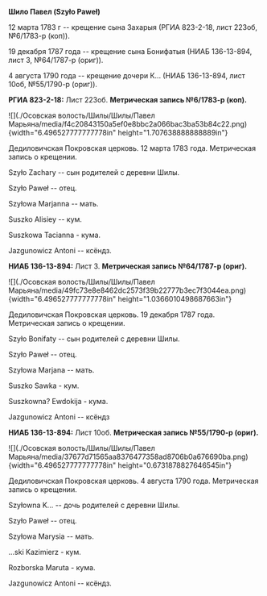 **Шило Павел (Szyło Paweł)**

12 марта 1783 г -- крещение сына Захарыя (РГИА 823-2-18, лист 223об,
№6/1783-р (коп)).

19 декабря 1787 года -- крещение сына Бонифатыя (НИАБ 136-13-894, лист
3, №64/1787-р (ориг)).

4 августа 1790 года -- крещение дочери К... (НИАБ 136-13-894, лист 10об,
№55/1790-р (ориг)).

**РГИА 823-2-18:** Лист 223об. **Метрическая запись №6/1783-р (коп).**

![](./Осовская волость/Шилы/Шилы/Павел Марьяна/media/f4c20843150a5ef0e8bbc2a066bac3ba53b84c22.png){width="6.496527777777778in"
height="1.707638888888889in"}

Дедиловичская Покровская церковь. 12 марта 1783 года. Метрическая запись
о крещении.

Szyło Zachary -- сын родителей с деревни Шилы.

Szyło Paweł -- отец.

Szyłowa Marjanna -- мать.

Suszko Alisiey -- кум.

Suszkowa Tacianna - кума.

Jazgunowicz Antoni -- ксёндз.

**НИАБ 136-13-894:** Лист 3. **Метрическая запись №64/1787-р (ориг).**

![](./Осовская волость/Шилы/Шилы/Павел Марьяна/media/49fc73e8e8462dc2573f39b22777b3ec7f3044ea.png){width="6.496527777777778in"
height="1.0366010498687663in"}

Дедиловичская Покровская церковь. 19 декабря 1787 года. Метрическая
запись о крещении.

Szyło Bonifaty -- сын родителей с деревни Шилы.

Szyło Paweł -- отец.

Szyłowa Marjana -- мать.

Suszko Sawka - кум.

Suszkowna? Ewdokija - кума.

Jazgunowicz Antoni -- ксёндз

**НИАБ 136-13-894:** Лист 10об. **Метрическая запись №55/1790-р
(ориг).**

![](./Осовская волость/Шилы/Шилы/Павел Марьяна/media/37677d71565aa8376477358ad8706b0a676690ba.png){width="6.496527777777778in"
height="0.6731878827646545in"}

Дедиловичская Покровская церковь. 4 августа 1790 года. Метрическая
запись о крещении.

Szyłowna K\... -- дочь родителей с деревни Шилы.

Szyło Paweł -- отец.

Szyłowa Marysia -- мать.

\...ski Kazimierz - кум.

Rozborska Maruta - кума.

Jazgunowicz Antoni -- ксёндз.
